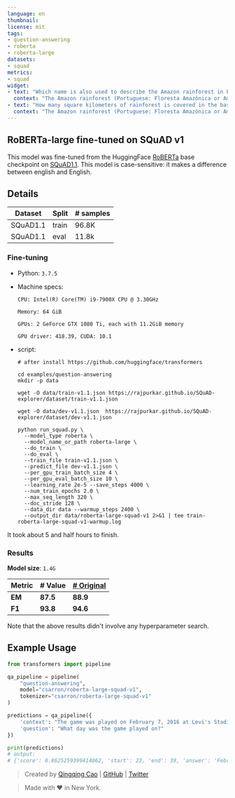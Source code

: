 ```yaml
---
language: en
thumbnail: 
license: mit
tags:
- question-answering
- roberta
- roberta-large
datasets:
- squad
metrics:
- squad
widget:
- text: "Which name is also used to describe the Amazon rainforest in English?"
  context: "The Amazon rainforest (Portuguese: Floresta Amazônica or Amazônia; Spanish: Selva Amazónica, Amazonía or usually Amazonia; French: Forêt amazonienne; Dutch: Amazoneregenwoud), also known in English as Amazonia or the Amazon Jungle, is a moist broadleaf forest that covers most of the Amazon basin of South America. This basin encompasses 7,000,000 square kilometres (2,700,000 sq mi), of which 5,500,000 square kilometres (2,100,000 sq mi) are covered by the rainforest. This region includes territory belonging to nine nations. The majority of the forest is contained within Brazil, with 60% of the rainforest, followed by Peru with 13%, Colombia with 10%, and with minor amounts in Venezuela, Ecuador, Bolivia, Guyana, Suriname and French Guiana. States or departments in four nations contain \"Amazonas\" in their names. The Amazon represents over half of the planet's remaining rainforests, and comprises the largest and most biodiverse tract of tropical rainforest in the world, with an estimated 390 billion individual trees divided into 16,000 species."
- text: "How many square kilometers of rainforest is covered in the basin?"
  context: "The Amazon rainforest (Portuguese: Floresta Amazônica or Amazônia; Spanish: Selva Amazónica, Amazonía or usually Amazonia; French: Forêt amazonienne; Dutch: Amazoneregenwoud), also known in English as Amazonia or the Amazon Jungle, is a moist broadleaf forest that covers most of the Amazon basin of South America. This basin encompasses 7,000,000 square kilometres (2,700,000 sq mi), of which 5,500,000 square kilometres (2,100,000 sq mi) are covered by the rainforest. This region includes territory belonging to nine nations. The majority of the forest is contained within Brazil, with 60% of the rainforest, followed by Peru with 13%, Colombia with 10%, and with minor amounts in Venezuela, Ecuador, Bolivia, Guyana, Suriname and French Guiana. States or departments in four nations contain \"Amazonas\" in their names. The Amazon represents over half of the planet's remaining rainforests, and comprises the largest and most biodiverse tract of tropical rainforest in the world, with an estimated 390 billion individual trees divided into 16,000 species."
---
```


## RoBERTa-large fine-tuned on SQuAD v1

This model was fine-tuned from the HuggingFace [RoBERTa](https://arxiv.org/abs/1907.11692) base checkpoint on [SQuAD1.1](https://rajpurkar.github.io/SQuAD-explorer).
This model is case-sensitive: it makes a difference between english and English.

## Details

| Dataset  | Split | # samples |
| -------- | ----- | --------- |
| SQuAD1.1 | train | 96.8K      |
| SQuAD1.1 | eval  | 11.8k     |


### Fine-tuning
- Python: `3.7.5`

- Machine specs: 

  `CPU: Intel(R) Core(TM) i9-7900X CPU @ 3.30GHz`
  
  `Memory: 64 GiB`

  `GPUs: 2 GeForce GTX 1080 Ti, each with 11.2GiB memory`
  
  `GPU driver: 418.39, CUDA: 10.1`

- script:

  ```shell
  # after install https://github.com/huggingface/transformers

  cd examples/question-answering
  mkdir -p data

  wget -O data/train-v1.1.json https://rajpurkar.github.io/SQuAD-explorer/dataset/train-v1.1.json

  wget -O data/dev-v1.1.json  https://rajpurkar.github.io/SQuAD-explorer/dataset/dev-v1.1.json

  python run_squad.py \
    --model_type roberta \
    --model_name_or_path roberta-large \
    --do_train \
    --do_eval \
    --train_file train-v1.1.json \
    --predict_file dev-v1.1.json \
    --per_gpu_train_batch_size 4 \
    --per_gpu_eval_batch_size 10 \
    --learning_rate 2e-5 --save_steps 4000 \
    --num_train_epochs 2.0 \
    --max_seq_length 320 \
    --doc_stride 128 \
    --data_dir data --warmup_steps 2400 \
    --output_dir data/roberta-large-squad-v1 2>&1 | tee train-roberta-large-squad-v1-warmup.log
  ```

It took about 5 and half hours to finish.

### Results

**Model size**: `1.4G`

| Metric | # Value   | [# Original](https://github.com/pytorch/fairseq/tree/master/examples/roberta#results)|
| ------ | --------- | --------- |
| **EM** | **87.5** | **88.9** |
| **F1** | **93.8** | **94.6** |

Note that the above results didn't involve any hyperparameter search.

## Example Usage


```python
from transformers import pipeline

qa_pipeline = pipeline(
    "question-answering",
    model="csarron/roberta-large-squad-v1",
    tokenizer="csarron/roberta-large-squad-v1"
)

predictions = qa_pipeline({
    'context': "The game was played on February 7, 2016 at Levi's Stadium in the San Francisco Bay Area at Santa Clara, California.",
    'question': "What day was the game played on?"
})

print(predictions)
# output:
# {'score': 0.8625259399414062, 'start': 23, 'end': 39, 'answer': 'February 7, 2016'}
```

> Created by [Qingqing Cao](https://awk.ai/) | [GitHub](https://github.com/csarron) | [Twitter](https://twitter.com/sysnlp) 

> Made with ❤️ in New York.
